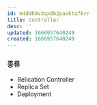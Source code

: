 ```yaml
---
id: m4d9b9v3qx8b2paxktqfkrr
title: Controller
desc: ''
updated: 1666957640249
created: 1666957640249
---
```


### 종류

- Relication Controller
- Replica Set
- Deployment